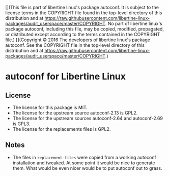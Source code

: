 [](This file is part of libertine linux's package autoconf. It is subject to the license terms in the COPYRIGHT file found in the top-level directory of this distribution and at https://raw.githubusercontent.com/libertine-linux-packages/audit_userspace/master/COPYRIGHT. No part of libertine linux's package autoconf, including this file, may be copied, modified, propagated, or distributed except according to the terms contained in the COPYRIGHT file.)
[](Copyright © 2016 The developers of libertine linux's package autoconf. See the COPYRIGHT file in the top-level directory of this distribution and at https://raw.githubusercontent.com/libertine-linux-packages/audit_userspace/master/COPYRIGHT.)

# autoconf for Libertine Linux

## License

* The license for this package is MIT.
* The license for the upstream source autoconf-2.13 is GPL2.
* The license for the upstream sources autoconf-2.64 and autoconf-2.69 is GPL3.
* The license for the replacements files is GPL2.

## Notes

* The files in `replacement-files` were copied from a working autoconf installation and tweaked. At some point it would be nice to generate them. What would be even nicer would be to put autoconf out to grass.
